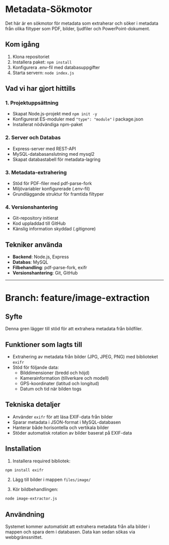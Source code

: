 # Metadata-Sökmotor

Det här är en sökmotor för metadata som extraherar och söker i metadata från olika filtyper som PDF, bilder, ljudfiler och PowerPoint-dokument.

## Kom igång

1. Klona repositoriet
2. Installera paket: `npm install`
3. Konfigurera .env-fil med databasuppgifter
4. Starta servern: `node index.js`

## Vad vi har gjort hittills

### 1. Projektuppsättning
- Skapat Node.js-projekt med `npm init -y`
- Konfigurerat ES-moduler med `"type": "module"` i package.json
- Installerat nödvändiga npm-paket

### 2. Server och Databas
- Express-server med REST-API
- MySQL-databasanslutning med mysql2
- Skapat databastabell för metadata-lagring

### 3. Metadata-extrahering
- Stöd för PDF-filer med pdf-parse-fork
- Miljövariabler konfigurerade (.env-fil)
- Grundläggande struktur för framtida filtyper

### 4. Versionshantering
- Git-repository initierat
- Kod uppladdad till GitHub
- Känslig information skyddad (.gitignore)

## Tekniker använda
- **Backend**: Node.js, Express
- **Databas**: MySQL
- **Filbehandling**: pdf-parse-fork, exifr
- **Versionshantering**: Git, GitHub

---

# Branch: feature/image-extraction

## Syfte
Denna gren lägger till stöd för att extrahera metadata från bildfiler.

## Funktioner som lagts till
- Extrahering av metadata från bilder (JPG, JPEG, PNG) med biblioteket `exifr`
- Stöd för följande data:
  - Bilddimensioner (bredd och höjd)
  - Kamerainformation (tillverkare och modell)
  - GPS-koordinater (latitud och longitud)
  - Datum och tid när bilden togs

## Tekniska detaljer
- Använder `exifr` för att läsa EXIF-data från bilder
- Sparar metadata i JSON-format i MySQL-databasen
- Hanterar både horisontella och vertikala bilder
- Stöder automatisk rotation av bilder baserat på EXIF-data

## Installation
1. Installera required bibliotek:
```bash
npm install exifr
```

2. Lägg till bilder i mappen `files/image/`

3. Kör bildbehandlingen:
```bash
node image-extractor.js
```

## Användning
Systemet kommer automatiskt att extrahera metadata från alla bilder i mappen och spara dem i databasen. Data kan sedan sökas via webbgränssnittet.
